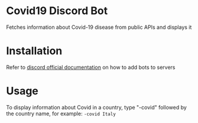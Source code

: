 # Covid19 Discord Bot
Fetches information about Covid-19 disease from public APIs and displays it
# Installation
Refer to [discord official documentation](https://discordjs.guide/preparations/adding-your-bot-to-servers.html#bot-invite-links) on how to add bots to servers
# Usage
To display information about Covid in a country, type "-covid" followed by the country name, for example:
`-covid Italy`
